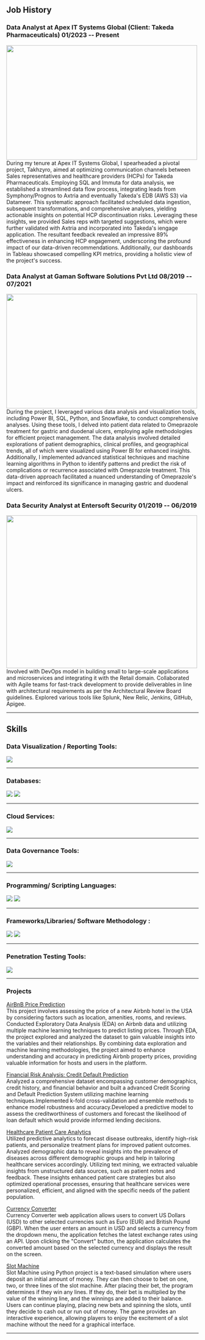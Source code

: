 ## Job History 
### Data Analyst at Apex IT Systems Global (Client: Takeda Pharmaceuticals) 01/2023 -- Present
<img src="images/Takeda.gif?raw=true" width="500" height="300"/>
During my tenure at Apex IT Systems Global, I spearheaded a pivotal project, Takhzyro, aimed at optimizing communication channels between Sales representatives and healthcare providers (HCPs) for Takeda Pharmaceuticals. Employing SQL and Immuta for data analysis, we established a streamlined data flow process, integrating leads from Symphony/Prognos to Axtria and eventually Takeda's EDB (AWS S3) via Datameer. This systematic approach facilitated scheduled data ingestion, subsequent transformations, and comprehensive analyses, yielding actionable insights on potential HCP discontinuation risks. Leveraging these insights, we provided Sales reps with targeted suggestions, which were further validated with Axtria and incorporated into Takeda's iengage application. The resultant feedback revealed an impressive 89% effectiveness in enhancing HCP engagement, underscoring the profound impact of our data-driven recommendations. Additionally, our dashboards in Tableau showcased compelling KPI metrics, providing a holistic view of the project's success.

### Data Analyst at Gaman Software Solutions Pvt Ltd 08/2019 -- 07/2021
<img src="images/Faman.gif?raw=true" width="500" height="300"/>
During the project, I leveraged various data analysis and visualization tools, including Power BI, SQL, Python, and Snowflake, to conduct comprehensive analyses. Using these tools, I delved into patient data related to Omeprazole treatment for gastric and duodenal ulcers, employing agile methodologies for efficient project management. The data analysis involved detailed explorations of patient demographics, clinical profiles, and geographical trends, all of which were visualized using Power BI for enhanced insights. Additionally, I implemented advanced statistical techniques and machine learning algorithms in Python to identify patterns and predict the risk of complications or recurrence associated with Omeprazole treatment. This data-driven approach facilitated a nuanced understanding of Omeprazole's impact and reinforced its significance in managing gastric and duodenal ulcers.
 
### Data Security Analyst at Entersoft Security 01/2019 -- 06/2019
<img src="images/entersoft.gif?raw=true" width="500" height="400"/>
Involved with DevOps model in building small to large-scale applications and microservices and integrating it with the Retail domain. Collaborated with Agile teams for fast-track development to provide deliverables in line with architectural requirements as per the Architectural Review Board guidelines. Explored various tools like Splunk, New Relic, Jenkins, GitHub, Apigee.


---
## Skills
### Data Visualization / Reporting Tools:
<img src="images/dv1.png?raw=true"/>

---
### Databases:
<img src="images/db1.png?raw=true"/>
<img src="images/db2.png?raw=true"/>


---
### Cloud Services:
<img src="images/c1.png?raw=true"/>

---
### Data Governance Tools:
<img src="images/dg1.png?raw=true"/>

---

### Programming/ Scripting Languages:
<img src="images/p1.png?raw=true"/>
<img src="images/p2.png?raw=true"/>


---
### Frameworks/Libraries/ Software Methodology :
<img src="images/f1.png?raw=true"/>
<img src="images/f2.png?raw=true"/>


---

### Penetration Testing Tools:
<img src="images/pt1.png?raw=true"/>


---
### Projects

[AirBnB Price Prediction](https://github.com/SaiVivekAlli09/AirBnB-Price-Prediction)\
This project involves assessing the price of a new Airbnb hotel in the USA by considering factors such as location, amenities, rooms, and reviews. Conducted Exploratory Data Analysis (EDA) on Airbnb data and utilizing multiple machine learning techniques to predict listing prices. Through EDA, the project explored and analyzed the dataset to gain valuable insights into the variables and their relationships. By combining data exploration and machine learning methodologies, the project aimed to enhance understanding and accuracy in predicting Airbnb property prices, providing valuable information for hosts and users in the platform.

[Financial Risk Analysis: Credit Default Prediction](https://github.com/SaiVivekAlli09/Financial-Risk-Analysis-Credit-Default-Prediction)\
Analyzed a comprehensive dataset encompassing customer demographics, credit history, and financial behavior and built a advanced Credit Scoring and Default Prediction System utilizing machine learning techniques.Implemented k-fold cross-validation and ensemble methods to enhance model robustness and accuracy.Developed a predictive model to assess the creditworthiness of customers and forecast the likelihood of loan default which would provide informed lending decisions.

[Healthcare Patient Care Analytics](http://example.com/)\
Utilized predictive analytics to forecast disease outbreaks, identify high-risk patients, and personalize treatment plans for improved patient outcomes. Analyzed demographic data to reveal insights into the prevalence of diseases across different demographic groups and help in tailoring healthcare services accordingly. Utilizing text mining, we extracted valuable insights from unstructured data sources, such as patient notes and feedback. These insights enhanced patient care strategies but also optimized operational processes, ensuring that healthcare services were personalized, efficient, and aligned with the specific needs of the patient population.

[Currency Converter](https://github.com/SaiVivekAlli09/Currency-Converter)\
Currency Converter web application allows users to convert US Dollars (USD) to other selected currencies such as Euro (EUR) and British Pound (GBP). When the user enters an amount in USD and selects a currency from the dropdown menu, the application fetches the latest exchange rates using an API. Upon clicking the "Convert" button, the application calculates the converted amount based on the selected currency and displays the result on the screen. 

[Slot Machine](https://github.com/SaiVivekAlli09/Python-Slot-Machine-Casino)\
Slot Machine using Python project is a text-based simulation where users deposit an initial amount of money. They can then choose to bet on one, two, or three lines of the slot machine. After placing their bet, the program determines if they win any lines. If they do, their bet is multiplied by the value of the winning line, and the winnings are added to their balance. Users can continue playing, placing new bets and spinning the slots, until they decide to cash out or run out of money. The game provides an interactive experience, allowing players to enjoy the excitement of a slot machine without the need for a graphical interface.

---



